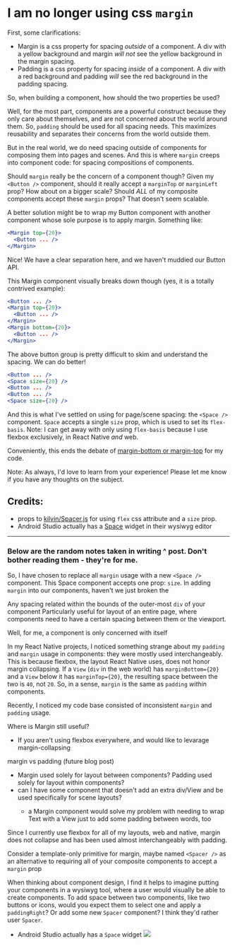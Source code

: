 # I am no longer using css `margin`

First, some clarifications:
- Margin is a css property for spacing _outside_ of a component. A div with a yellow background and margin _will not_ see the yellow background in the margin spacing.
- Padding is a css property for spacing _inside_ of a component. A div with a red background and padding _will_ see the red background in the padding spacing.

So, when building a component, how should the two properties be used?

Well, for the most part, components are a powerful construct because they only care about themselves, and are not concerned about the world around them. So, `padding` should be used for all spacing needs. This maximizes reusability and separates their concerns from the world outside them.

But in the real world, we do need spacing outside of components for composing them into pages and scenes. And this is where `margin` creeps into component code: for spacing compositions of components.

Should `margin` really be the concern of a component though? Given my `<Button />` component, should it really accept a `marginTop` or `marginLeft` prop? How about on a bigger scale? Should _ALL_ of my composite components accept these `margin` props? That doesn't seem scalable.

A better solution might be to wrap my Button component with another component whose sole purpose is to apply margin. Something like:
```jsx
<Margin top={20}>
  <Button ... />
</Margin>
```

Nice! We have a clear separation here, and we haven't muddied our Button API.

This Margin component visually breaks down though (yes, it is a totally contrived example):
```jsx
<Button ... />
<Margin top={20}>
  <Button ... />
</Margin>
<Margin bottom={20}>
  <Button ... />
</Margin>
```

The above button group is pretty difficult to skim and understand the spacing. We can do better!

```jsx
<Button ... />
<Space size={20} />
<Button ... />
<Button ... />
<Space size={20} />
```

And this is what I've settled on using for page/scene spacing: the `<Space />` component. `Space` accepts a single `size` prop, which is used to set its `flex-basis`. Note: I can get away with only using `flex-basis` because I use flexbox exclusively, in React Native _and_ web.

Conveniently, this ends the debate of [margin-bottom or margin-top](https://css-tricks.com/margin-bottom-margin-top/) for my code.

Note: As always, I'd love to learn from your experience! Please let me know if you have any thoughts on the subject.

## Credits:
- props to [kilvin/Spacer.js](https://github.com/rofrischmann/kilvin/blob/master/modules/components/Spacer.js) for using `flex` css attribute and a `size` prop.
- Android Studio actually has a [Space](https://developer.android.com/reference/android/widget/Space.html) widget in their wysiwyg editor


--------

### Below are the random notes taken in writing ^ post. Don't bother reading them - they're for me.

So, I have chosen to replace all `margin` usage with a new `<Space />` component. This Space component accepts one prop: `size`.
In adding `margin` into our components, haven't we just broken the

Any spacing related within the bounds of the outer-most `div` of your component
 Particularly useful for layout of an entire page, where components need to have a certain spacing between them or the viewport.

Well, for me, a component is only concerned with itself

In my React Native projects, I noticed something strange about my `padding` and `margin` usage in components: they were mostly used interchangeably. This is because flexbox, the layout React Native uses, does not honor margin collapsing. If a `View` (`div` in the web world) has `marginBottom={20}` and a `View` below it has `marginTop={20}`, the resulting space between the two is `40`, not `20`. So, in a sense, `margin` is the same as `padding` _within_ components.

Recently, I noticed my code base consisted of inconsistent `margin` and `padding` usage.

Where is Margin still useful?
- If you aren't using flexbox everywhere, and would like to levarage margin-collapsing


margin vs padding (future blog post)
- Margin used solely for layout between components? Padding used solely for layout within components?
- can I have some <Margin /> component that doesn't add an extra div/View and be used specifically for scene layouts?
  - a Margin component would solve my problem with needing to wrap Text with a View just to add some padding between words, too

Since I currently use flexbox for all of my layouts, web and native, margin does not collapse and has been used almost interchangeably with padding.

Consider a template-only primitive for margin, maybe named `<Spacer />` as an alternative to requiring all of your composite components to accept a `margin` prop

When thinking about component design, I find it helps to imagine putting your components in a wysiwyg tool, where a user would visually be able to create components. To add space between two components, like two buttons or icons, would you expect them to select one and apply a `paddingRight`? Or add some new `Spacer` component? I think they'd rather user `Spacer`.
- Android Studio actually has a `Space` widget
![](https://2.bp.blogspot.com/-jSZ8PNpvBiA/WLhTRsb9WeI/AAAAAAAAD8M/Y51t1L6PeNYkYzlIljJglYNjIwtM6a6UwCLcB/s1600/Screen%2BShot%2B2017-03-02%2Bat%2B9.14.58%2BAM.png)
